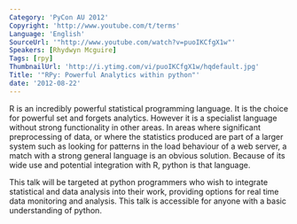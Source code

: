```yaml
---
Category: 'PyCon AU 2012'
Copyright: 'http://www.youtube.com/t/terms'
Language: 'English'
SourceUrl: '"http://www.youtube.com/watch?v=puoIKCfgX1w"'
Speakers: [Rhydwyn Mcguire]
Tags: [rpy]
ThumbnailUrl: 'http://i.ytimg.com/vi/puoIKCfgX1w/hqdefault.jpg'
Title: '"RPy: Powerful Analytics within python"'
date: '2012-08-22'
---
```

R is an incredibly powerful statistical programming language. It is the choice
for powerful set and forgets analytics. However it is a specialist language
without strong functionality in other areas. In areas where significant
preprocessing of data, or where the statistics produced are part of a larger
system such as looking for patterns in the load behaviour of a web server, a
match with a strong general language is an obvious solution. Because of its
wide use and potential integration with R, python is that language.

This talk will be targeted at python programmers who wish to integrate
statistical and data analysis into their work, providing options for real time
data monitoring and analysis. This talk is accessible for anyone with a basic
understanding of python.

